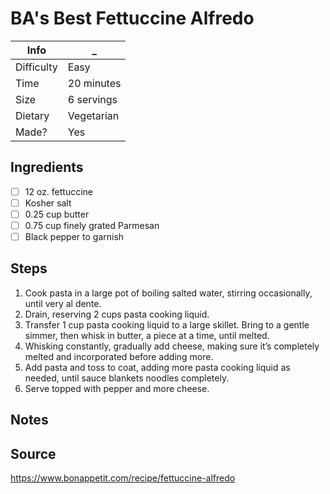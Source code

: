 # BA's Best Fettuccine Alfredo

Info       | _
-----------|-
Difficulty | Easy
Time       | 20 minutes
Size       | 6 servings
Dietary    | Vegetarian
Made?      | Yes

## Ingredients
- [ ] 12 oz. fettuccine
- [ ] Kosher salt
- [ ] 0.25 cup butter
- [ ] 0.75 cup finely grated Parmesan
- [ ] Black pepper to garnish

## Steps
1. Cook pasta in a large pot of boiling salted water, stirring occasionally, until very al dente.
2. Drain, reserving 2 cups pasta cooking liquid.
3. Transfer 1 cup pasta cooking liquid to a large skillet. Bring to a gentle simmer, then whisk in butter, a piece at a time, until melted.
4. Whisking constantly, gradually add cheese, making sure it’s completely melted and incorporated before adding more.
5. Add pasta and toss to coat, adding more pasta cooking liquid as needed, until sauce blankets noodles completely.
6. Serve topped with pepper and more cheese.

## Notes

## Source
https://www.bonappetit.com/recipe/fettuccine-alfredo
